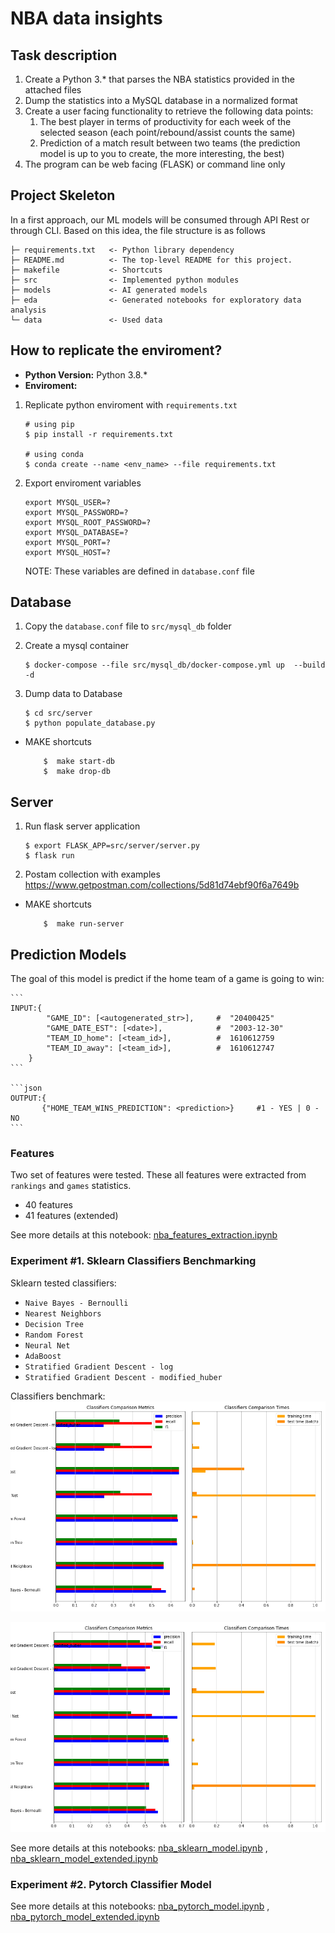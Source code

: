 # NBA data insights

## Task description

1. Create a Python 3.* that parses the NBA statistics provided in the attached files
2. Dump the statistics into a MySQL database in a normalized format
3. Create a user facing functionality to retrieve the following data points:
	1. The best player in terms of productivity for each week of the selected season (each point/rebound/assist counts the same)
	2. Prediction of a match result between two teams (the prediction model is up to you to create, the more interesting, the best)
4. The program can be web facing (FLASK) or command line only

## Project Skeleton

In a first approach, our ML models will be consumed through API Rest or through CLI. Based on this idea, the file structure is as follows

```raw  text
├─ requirements.txt   <- Python library dependency
├─ README.md          <- The top-level README for this project.
├─ makefile           <- Shortcuts
├─ src                <- Implemented python modules
├─ models             <- AI generated models
├─ eda                <- Generated notebooks for exploratory data analysis
└─ data               <- Used data
```

## How to replicate the enviroment?

- **Python Version:** Python 3.8.*
- **Enviroment:**

1. Replicate python enviroment with `requirements.txt`
    ```
    # using pip
    $ pip install -r requirements.txt

    # using conda
    $ conda create --name <env_name> --file requirements.txt
    ```
2. Export enviroment variables
	```
    export MYSQL_USER=?
	export MYSQL_PASSWORD=?
	export MYSQL_ROOT_PASSWORD=?
	export MYSQL_DATABASE=?
	export MYSQL_PORT=?
	export MYSQL_HOST=?
    ```
    NOTE: These variables are defined in `database.conf` file

## Database

1. Copy the  `database.conf` file to `src/mysql_db` folder
2. Create a mysql container

    ```
    $ docker-compose --file src/mysql_db/docker-compose.yml up  --build -d
    ```

3. Dump data to Database

    ```
    $ cd src/server
    $ python populate_database.py
    ```

* MAKE shortcuts
    ```
        $  make start-db
        $  make drop-db
    ```

## Server

1. Run flask server application
    ```
    $ export FLASK_APP=src/server/server.py
    $ flask run
    ```
2. Postam collection with examples https://www.getpostman.com/collections/5d81d74ebf90f6a7649b

* MAKE shortcuts
    ```
        $  make run-server
    ```

## Prediction Models

The goal of this model is predict if the home team of a game is going to win:

    ```
    INPUT:{
            "GAME_ID": [<autogenerated_str>],     #  "20400425"
            "GAME_DATE_EST": [<date>],            #  "2003-12-30"
            "TEAM_ID_home": [<team_id>],          #  1610612759
            "TEAM_ID_away": [<team_id>],          #  1610612747
        }
    ```

    ```json
    OUTPUT:{
           {"HOME_TEAM_WINS_PREDICTION": <prediction>}     #1 - YES | 0 - NO
    ```

### Features

Two set of features were tested. These all features were extracted from `rankings` and `games` statistics.

- 40 features
- 41 features (extended)

See more details at this notebook: [nba_features_extraction.ipynb](./eda/nba_features_extraction.ipynb)

### Experiment #1. Sklearn Classifiers Benchmarking

Sklearn tested classifiers:

- `Naive Bayes - Bernoulli`
- `Nearest Neighbors`
- `Decision Tree`
- `Random Forest`
- `Neural Net`
- `AdaBoost`
- `Stratified Gradient Descent - log`
- `Stratified Gradient Descent - modified_huber`

Classifiers benchmark:
![initial features](./models/2021412%20sklearn_models.png "Classifiers Comparison (featuteres 40)")

![extended features](./models/2021412%20sklearn_models_extended.png "Classifiers Comparison (featuteres 41)")

See more details at this notebooks: [nba_sklearn_model.ipynb](./eda/nba_sklearn_model.ipynb) , [nba_sklearn_model_extended.ipynb](./eda/nba_sklearn_model_extended.ipynb)

### Experiment #2. Pytorch Classifier Model

See more details at this notebooks: [nba_pytorch_model.ipynb](./eda/nba_pytorch_model.ipynb) , [nba_pytorch_model_extended.ipynb](./eda/nba_pytorch_model_extended.ipynb)
